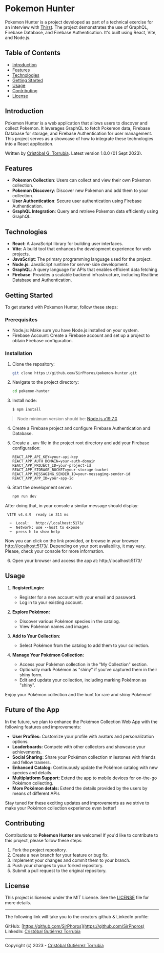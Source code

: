 # Pokemon Hunter

Pokemon Hunter is a project developed as part of a technical exercise for an interview with [Thirst](https://thirst.io/). The project demonstrates the use of GraphQL, Firebase Database, and Firebase Authentication. It's built using React, Vite, and Node.js.

## Table of Contents

- [Introduction](#introduction)
- [Features](#features)
- [Technologies](#technologies)
- [Getting Started](#getting-started)
- [Usage](#usage)
- [Contributing](#contributing)
- [License](#license)

## Introduction

Pokemon Hunter is a web application that allows users to discover and collect Pokemon. It leverages GraphQL to fetch Pokemon data, Firebase Database for storage, and Firebase Authentication for user management. This project serves as a showcase of how to integrate these technologies into a React application.

Written by [Cristóbal G. Torrubia](https://github.com/SirPhoros). Latest version 1.0.0 (01 Sept 2023).

## Features

- **Pokemon Collection**: Users can collect and view their own Pokemon collection.
- **Pokemon Discovery**: Discover new Pokemon and add them to your collection.
- **User Authentication**: Secure user authentication using Firebase Authentication.
- **GraphQL Integration**: Query and retrieve Pokemon data efficiently using GraphQL.

## Technologies

- **React**: A JavaScript library for building user interfaces.
- **Vite**: A build tool that enhances the development experience for web projects.
- **JavaScript**: The primary programming language used for the project.
- **Node.js**: JavaScript runtime for server-side development.
- **GraphQL**: A query language for APIs that enables efficient data fetching.
- **Firebase**: Provides a scalable backend infrastructure, including Realtime Database and Authentication.

## Getting Started

To get started with Pokemon Hunter, follow these steps:

### Prerequisites

- Node.js: Make sure you have Node.js installed on your system.
- Firebase Account: Create a Firebase account and set up a project to obtain Firebase configuration.

### Installation

1.  Clone the repository:

    ```bash
    git clone https://github.com/SirPhoros/pokemon-hunter.git
    ```

2.  Navigate to the project directory:

    ```bash
    cd pokemon-hunter
    ```

3.  Install node:

    ```bash
    $ npm install
    ```

> Node minimum version should be: [Node.js v19.7.0](https://nodejs.org/en/download/).

4.  Create a Firebase project and configure Firebase Authentication and Database.

5.  Create a `.env` file in the project root directory and add your Firebase configuration:

    ```env
    REACT_APP_API_KEY=your-api-key
    REACT_APP_AUTH_DOMAIN=your-auth-domain
    REACT_APP_PROJECT_ID=your-project-id
    REACT_APP_STORAGE_BUCKET=your-storage-bucket
    REACT_APP_MESSAGING_SENDER_ID=your-messaging-sender-id
    REACT_APP_APP_ID=your-app-id

    ```

6.  Start the development server:

    ```bash
    npm run dev
    ```

After doing that, in your console a similar message should display:

```
 VITE v4.4.9  ready in 311 ms

  ➜  Local:   http://localhost:5173/
  ➜  Network: use --host to expose
  ➜  press h to show help
```

Now you can click on the link provided, or browse in your browser [http://localhost:5173/](http://localhost:5173/). Depending on your port availability, it may vary. Please, check your console for more information.

6.  Open your browser and access the app at: http://localhost:5173/

## Usage

1. **Register/Login:**

   - Register for a new account with your email and password.
   - Log in to your existing account.

2. **Explore Pokémon:**

   - Discover various Pokémon species in the catalog.
   - View Pokémon names and images

3. **Add to Your Collection:**

   - Select Pokémon from the catalog to add them to your collection.

4. **Manage Your Pokémon Collection:**
   - Access your Pokémon collection in the "My Collection" section.
   - Optionally mark Pokémon as "shiny" if you've captured them in their shiny form.
   - Edit and update your collection, including marking Pokémon as "shiny".

Enjoy your Pokémon collection and the hunt for rare and shiny Pokémon!

## Future of the App

In the future, we plan to enhance the Pokémon Collection Web App with the following features and improvements:

- **User Profiles:** Customize your profile with avatars and personalization options.
- **Leaderboards:** Compete with other collectors and showcase your achievements.
- **Social Sharing:** Share your Pokémon collection milestones with friends and fellow trainers.
- **Enhanced Catalog:** Continuously update the Pokémon catalog with new species and details.
- **Multiplatform Support:** Extend the app to mobile devices for on-the-go Pokémon collecting.
- **More Pokémon detals:** Extend the details provided by the users by means of different APIs

Stay tuned for these exciting updates and improvements as we strive to make your Pokémon collection experience even better!

## Contributing

Contributions to **Pokemon Hunter** are welcome! If you'd like to contribute to this project, please follow these steps:

1. Fork the project repository.
2. Create a new branch for your feature or bug fix.
3. Implement your changes and commit them to your branch.
4. Push your changes to your forked repository.
5. Submit a pull request to the original repository.

## License

This project is licensed under the MIT License. See the [LICENSE](https://opensource.org/license/mit/) file for more details.

---

The following link will take you to the creators github & LinkedIn profile:

GitHub: [https://github.com/SirPhoros](https://github.com/SirPhoros)<br />
LinkedIn: [Cristóbal Gutiérrez Torrubia](https://www.linkedin.com/in/cgtorrubia/)

---

Copyright (c) 2023 - [Cristóbal Gutiérrez Torrubia](https://www.linkedin.com/in/cgtorrubia/)
